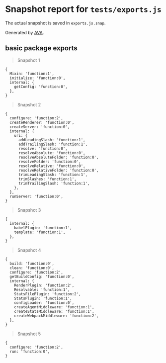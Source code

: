 # Snapshot report for `tests/exports.js`

The actual snapshot is saved in `exports.js.snap`.

Generated by [AVA](https://ava.li).

## basic package exports

> Snapshot 1

    {
      Mixin: 'function:1',
      initialize: 'function:0',
      internal: {
        getConfig: 'function:0',
      },
    }

> Snapshot 2

    {
      configure: 'function:2',
      createRenderer: 'function:0',
      createServer: 'function:0',
      internal: {
        uri: {
          addLeadingSlash: 'function:1',
          addTrailingSlash: 'function:1',
          resolve: 'function:0',
          resolveAbsolute: 'function:0',
          resolveAbsoluteFolder: 'function:0',
          resolveFolder: 'function:0',
          resolveRelative: 'function:0',
          resolveRelativeFolder: 'function:0',
          trimLeadingSlash: 'function:1',
          trimSlashes: 'function:1',
          trimTrailingSlash: 'function:1',
        },
      },
      runServer: 'function:0',
    }

> Snapshot 3

    {
      internal: {
        babelPlugin: 'function:1',
        template: 'function:1',
      },
    }

> Snapshot 4

    {
      build: 'function:0',
      clean: 'function:0',
      configure: 'function:2',
      getBuildConfig: 'function:0',
      internal: {
        RenderPlugin: 'function:2',
        Resolvable: 'function:1',
        StatsFilePlugin: 'function:2',
        StatsPlugin: 'function:1',
        configLoader: 'function:0',
        createAgentMiddleware: 'function:1',
        createStatsMiddleware: 'function:1',
        createWebpackMiddleware: 'function:2',
      },
    }

> Snapshot 5

    {
      configure: 'function:2',
      run: 'function:0',
    }
